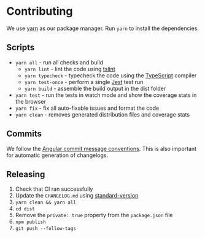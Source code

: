 # Contributing

We use [yarn](https://yarnpkg.org) as our package manager. Run `yarn` to install
the dependencies.

## Scripts

* `yarn all` - run all checks and build
  * `yarn lint` - lint the code using
    [tslint](https://palantir.github.io/tslint/)
  * `yarn typecheck` - typecheck the code using the
    [TypeScript](https://www.typescriptlang.org/) compiler
  * `yarn test-once` - perform a single [Jest](https://facebook.github.io/jest/)
    test run
  * `yarn build` - assemble the build output in the dist folder
* `yarn test` - run the tests in watch mode and show the coverage stats in the
  browser
* `yarn fix` - fix all auto-fixable issues and format the code
* `yarn clean` - removes generated distribution files and coverage stats

## Commits

We follow the
[Angular commit message conventions](https://github.com/angular/angular/blob/master/CONTRIBUTING.md).
This is also important for automatic generation of changelogs.

## Releasing

1. Check that CI ran successfully
2. Update the `CHANGELOG.md` using
   [standard-version](https://github.com/conventional-changelog/standard-version)
3. `yarn clean && yarn all`
4. `cd dist`
5. Remove the `private: true` property from the `package.json` file
6. `npm publish`
7. `git push --follow-tags`
